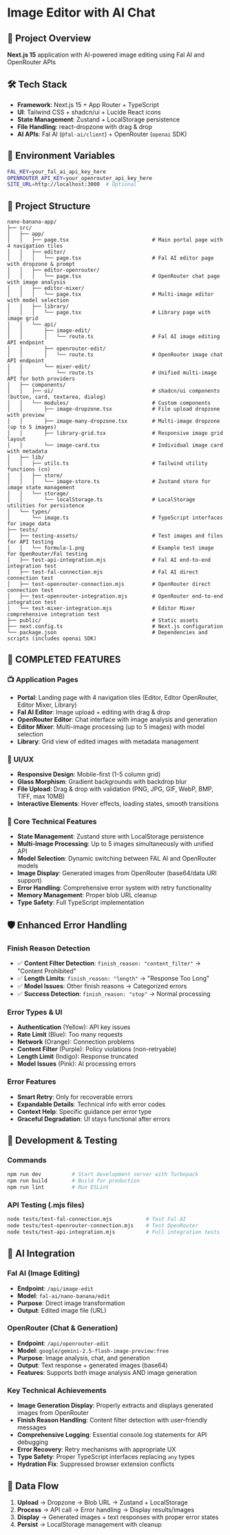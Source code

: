 # Image Editor with AI Chat

## 🎯 Project Overview
**Next.js 15** application with AI-powered image editing using Fal AI and OpenRouter APIs

## 🛠 Tech Stack
- **Framework**: Next.js 15 + App Router + TypeScript
- **UI**: Tailwind CSS + shadcn/ui + Lucide React icons
- **State Management**: Zustand + LocalStorage persistence
- **File Handling**: react-dropzone with drag & drop
- **AI APIs**: Fal AI (`@fal-ai/client`) + OpenRouter (`openai` SDK)

## 🔐 Environment Variables
```bash
FAL_KEY=your_fal_ai_api_key_here
OPENROUTER_API_KEY=your_openrouter_api_key_here
SITE_URL=http://localhost:3000  # Optional
```

## 📁 Project Structure
```
nano-banana-app/
├── src/
│   ├── app/
│   │   ├── page.tsx                           # Main portal page with 4 navigation tiles
│   │   ├── editor/
│   │   │   └── page.tsx                       # Fal AI editor page with dropzone & prompt
│   │   ├── editor-openrouter/
│   │   │   └── page.tsx                       # OpenRouter chat page with image analysis
│   │   ├── editor-mixer/
│   │   │   └── page.tsx                       # Multi-image editor with model selection
│   │   ├── library/
│   │   │   └── page.tsx                       # Library page with image grid
│   │   └── api/
│   │       ├── image-edit/
│   │       │   └── route.ts                   # Fal AI image editing API endpoint
│   │       ├── openrouter-edit/
│   │       │   └── route.ts                   # OpenRouter image chat API endpoint
│   │       └── mixer-edit/
│   │           └── route.ts                   # Unified multi-image API for both providers
│   ├── components/
│   │   ├── ui/                                # shadcn/ui components (button, card, textarea, dialog)
│   │   └── modules/                           # Custom components
│   │       ├── image-dropzone.tsx             # File upload dropzone with preview
│   │       ├── image-many-dropzone.tsx        # Multi-image dropzone (up to 5 images)
│   │       ├── library-grid.tsx               # Responsive image grid layout
│   │       └── image-card.tsx                 # Individual image card with metadata
│   ├── lib/
│   │   ├── utils.ts                           # Tailwind utility functions (cn)
│   │   ├── store/
│   │   │   └── image-store.ts                 # Zustand store for image state management
│   │   └── storage/
│   │       └── localStorage.ts                # LocalStorage utilities for persistence
│   └── types/
│       └── image.ts                           # TypeScript interfaces for image data
├── tests/
│   ├── testing-assets/                        # Test images and files for API testing
│   │   └── formula-1.png                      # Example test image for OpenRouter/Fal testing
│   ├── test-api-integration.mjs               # Fal AI end-to-end integration test  
│   ├── test-fal-connection.mjs                # Fal AI direct connection test
│   ├── test-openrouter-connection.mjs         # OpenRouter direct connection test
│   ├── test-openrouter-integration.mjs        # OpenRouter end-to-end integration test
│   └── test-mixer-integration.mjs             # Editor Mixer comprehensive integration test
├── public/                                    # Static assets
├── next.config.ts                             # Next.js configuration
└── package.json                               # Dependencies and scripts (includes openai SDK)
```

## 🚀 COMPLETED FEATURES

### 📺 **Application Pages**
- **Portal**: Landing page with 4 navigation tiles (Editor, Editor OpenRouter, Editor Mixer, Library)  
- **Fal AI Editor**: Image upload + editing with drag & drop
- **OpenRouter Editor**: Chat interface with image analysis and generation
- **Editor Mixer**: Multi-image processing (up to 5 images) with model selection
- **Library**: Grid view of edited images with metadata management

### 🎨 **UI/UX**
- **Responsive Design**: Mobile-first (1-5 column grid)
- **Glass Morphism**: Gradient backgrounds with backdrop blur
- **File Upload**: Drag & drop with validation (PNG, JPG, GIF, WebP, BMP, TIFF, max 10MB)
- **Interactive Elements**: Hover effects, loading states, smooth transitions

### 🔧 **Core Technical Features**
- **State Management**: Zustand store with LocalStorage persistence
- **Multi-Image Processing**: Up to 5 images simultaneously with unified API
- **Model Selection**: Dynamic switching between FAL AI and OpenRouter models
- **Image Display**: Generated images from OpenRouter (base64/data URI support)
- **Error Handling**: Comprehensive error system with retry functionality
- **Memory Management**: Proper blob URL cleanup
- **Type Safety**: Full TypeScript implementation

## 🛡️ **Enhanced Error Handling**

### Finish Reason Detection
- ✅ **Content Filter Detection**: `finish_reason: "content_filter"` → "Content Prohibited" 
- ✅ **Length Limits**: `finish_reason: "length"` → "Response Too Long"
- ✅ **Model Issues**: Other finish reasons → Categorized errors
- ✅ **Success Detection**: `finish_reason: "stop"` → Normal processing

### Error Types & UI
- **Authentication** (Yellow): API key issues
- **Rate Limit** (Blue): Too many requests  
- **Network** (Orange): Connection problems
- **Content Filter** (Purple): Policy violations (non-retryable)
- **Length Limit** (Indigo): Response truncated
- **Model Issues** (Pink): AI processing errors

### Error Features
- **Smart Retry**: Only for recoverable errors
- **Expandable Details**: Technical info with error codes
- **Context Help**: Specific guidance per error type
- **Graceful Degradation**: UI stays functional after errors

## 🧪 **Development & Testing**

### Commands
```bash
npm run dev          # Start development server with Turbopack
npm run build        # Build for production
npm run lint         # Run ESLint
```

### API Testing (.mjs files)
```bash
node tests/test-fal-connection.mjs           # Test Fal AI
node tests/test-openrouter-connection.mjs    # Test OpenRouter
node tests/test-api-integration.mjs          # Full integration tests
```

## 🤖 **AI Integration**

### Fal AI (Image Editing)
- **Endpoint**: `/api/image-edit` 
- **Model**: `fal-ai/nano-banana/edit`
- **Purpose**: Direct image transformation
- **Output**: Edited image file (URL)

### OpenRouter (Chat & Generation)  
- **Endpoint**: `/api/openrouter-edit`
- **Model**: `google/gemini-2.5-flash-image-preview:free`
- **Purpose**: Image analysis, chat, and generation
- **Output**: Text response + generated images (base64)
- **Features**: Supports both image analysis AND image generation

### Key Technical Achievements
- **Image Generation Display**: Properly extracts and displays generated images from OpenRouter
- **Finish Reason Handling**: Content filter detection with user-friendly messages  
- **Comprehensive Logging**: Essential console.log statements for API debugging
- **Error Recovery**: Retry mechanisms with appropriate UX
- **Type Safety**: Proper TypeScript interfaces replacing `any` types
- **Hydration Fix**: Suppressed browser extension conflicts

## 🔄 **Data Flow**
1. **Upload** → Dropzone → Blob URL → Zustand + LocalStorage
2. **Process** → API call → Error handling → Display results/images
3. **Display** → Generated images + text responses with proper error states
4. **Persist** → LocalStorage management with cleanup